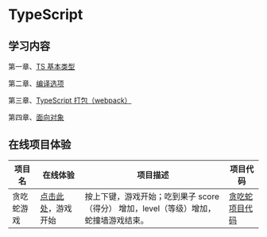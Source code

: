 # TypeScript 

## 学习内容

第一章、[TS 基本类型](https://gitee.com/pu_huihui/typescript_learn/tree/branch_1/)

第二章、[编译选项](https://gitee.com/pu_huihui/typescript_learn/tree/branch_3/)

第三章、[TypeScript 打包（webpack）](https://gitee.com/pu_huihui/typescript_learn/tree/branch_3/)

第四章、[面向对象](https://gitee.com/pu_huihui/typescript_learn/tree/branch_3/)

## 在线项目体验

| 项目名     | 在线体验                                                     | 项目描述                                                     | 项目代码                                                     |
| ---------- | ------------------------------------------------------------ | ------------------------------------------------------------ | ------------------------------------------------------------ |
| 贪吃蛇游戏 | [点击此处](http://pu_huihui.gitee.io/typescript_learn/)，游戏开始 | 按上下键，游戏开始；吃到果子 score（得分） 增加，level（等级）增加，蛇撞墙游戏结束。 | [贪吃蛇项目代码](https://githubfast.com/puhuipuhui/typescript_learn) |



